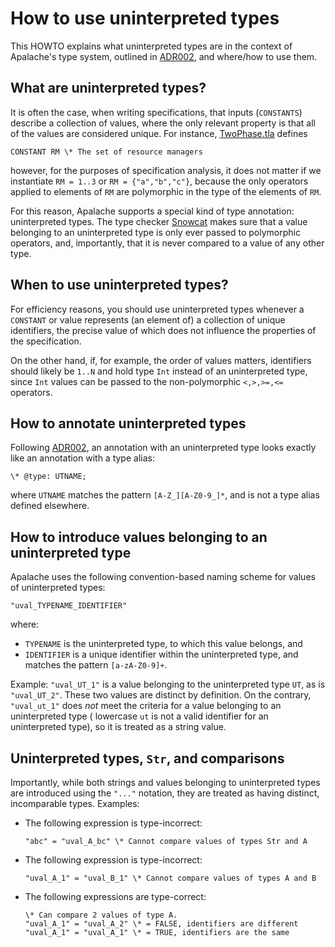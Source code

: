 # How to use uninterpreted types

This HOWTO explains what uninterpreted types are in the context of Apalache's type system, outlined in [ADR002][], and where/how to use them.

## What are uninterpreted types?
It is often the case, when writing specifications, that inputs (`CONSTANTS`) describe a collection of values, where the only relevant property is that all of the values are considered unique. For instance, [TwoPhase.tla][] defines 
```tla
CONSTANT RM \* The set of resource managers
```
however, for the purposes of specification analysis, it does not matter if we instantiate 
`RM = 1..3` or `RM = {"a","b","c"}`, because the only operators applied to elements of `RM` are polymorphic in the type of the elements of `RM`.

For this reason, Apalache supports a special kind of type annotation: uninterpreted types. 
The type checker [Snowcat][] makes sure that a value belonging to an uninterpreted type is only ever passed to polymorphic operators, and, importantly, that it is never compared to a value of any other type. 

## When to use uninterpreted types?

For efficiency reasons, you should use uninterpreted types whenever a `CONSTANT` or value represents (an element of) a collection of unique identifiers, the precise value of which does not influence the properties of the specification.

On the other hand, if, for example, the order of values matters, identifiers should likely be `1..N` and hold type `Int` instead of an uninterpreted type, since `Int` values can be passed to the non-polymorphic `<,>,>=,<=` operators.

## How to annotate uninterpreted types
Following [ADR002][], an annotation with an uninterpreted type looks exactly like an annotation with a type alias:
```tla
\* @type: UTNAME;
```

where `UTNAME` matches the pattern `[A-Z_][A-Z0-9_]*`, and is not a type alias defined elsewhere.

## How to introduce values belonging to an uninterpreted type
Apalache uses the following convention-based naming scheme for values of uninterpreted types:
```tla
"uval_TYPENAME_IDENTIFIER"
```
where:
  - `TYPENAME` is the uninterpreted type, to which this value belongs, and
  - `IDENTIFIER` is a unique identifier within the uninterpreted type, and matches the pattern
  `[a-zA-Z0-9]+`.

Example: `"uval_UT_1"` is a value belonging to the uninterpreted type `UT`, as is `"uval_UT_2"`. These two values are distinct by definition. On the contrary, 
`"uval_ut_1"` does _not_ meet the criteria for a value belonging to an uninterpreted type ( lowercase `ut` is not a valid identifier for an uninterpreted type), so it is treated as a string value.

## Uninterpreted types, `Str`, and comparisons
Importantly, while both strings and values belonging to uninterpreted types are introduced using the `"..."` notation, they are treated as having distinct, incomparable types.
Examples:
  - The following expression is type-incorrect:
    ```tla 
    "abc" = "uval_A_bc" \* Cannot compare values of types Str and A
    ```
  - The following expression is type-incorrect:
    ```tla 
    "uval_A_1" = "uval_B_1" \* Cannot compare values of types A and B
    ```
- The following expressions are type-correct:
    ```tla 
    \* Can compare 2 values of type A. 
    "uval_A_1" = "uval_A_2" \* = FALSE, identifiers are different
    "uval_A_1" = "uval_A_1" \* = TRUE, identifiers are the same
    ```



[ADR002]: ../adr/002adr-types.md
[Snowcat]: ../apalache/typechecker-snowcat.md 
[TwoPhase.tla]: https://github.com/tlaplus/Examples/blob/master/specifications/transaction_commit/TwoPhase.tla
